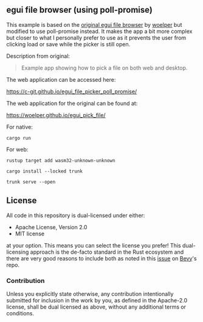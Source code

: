 ## egui file browser (using poll-promise)

This example is based on the [original egui file browser](https://github.com/woelper/egui_pick_file) by [woelper](https://github.com/woelper) but modified to use poll-promise instead.
It makes the app a bit more complex but closer to what I personally prefer to use as it prevents the user from clicking load or save while the picker is still open.

Description from original:

> Example app showing how to pick a file on both web and desktop.

The web application can be accessed here:

https://c-git.github.io/egui_file_picker_poll_promise/

The web application for the original can be found at:

https://woelper.github.io/egui_pick_file/

For native:

`cargo run`

For web:

`rustup target add wasm32-unknown-unknown`

`cargo install --locked trunk`

`trunk serve --open`

## License

All code in this repository is dual-licensed under either:

- Apache License, Version 2.0
- MIT license

at your option.
This means you can select the license you prefer!
This dual-licensing approach is the de-facto standard in the Rust ecosystem and there are very good reasons to include both as noted in
this [issue](https://github.com/bevyengine/bevy/issues/2373) on [Bevy](https://bevyengine.org)'s repo.

### Contribution

Unless you explicitly state otherwise, any contribution intentionally submitted
for inclusion in the work by you, as defined in the Apache-2.0 license, shall
be dual licensed as above, without any additional terms or conditions.
